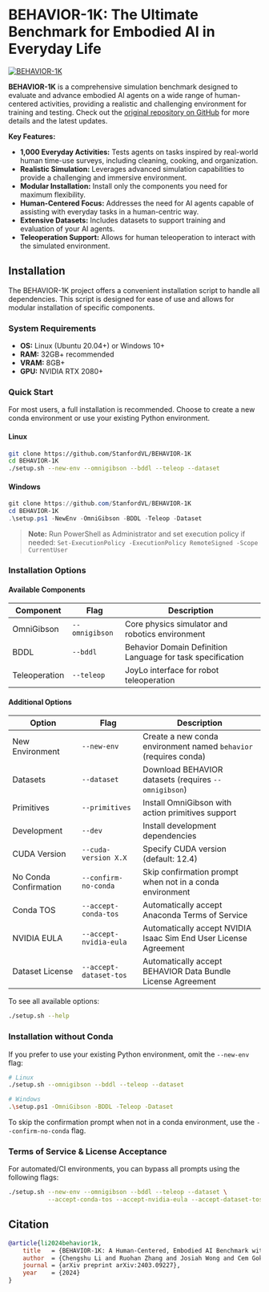 # BEHAVIOR-1K: The Ultimate Benchmark for Embodied AI in Everyday Life

[![BEHAVIOR-1K](./docs/assets/readme_splash_logo.png)](https://github.com/StanfordVL/BEHAVIOR-1K)

**BEHAVIOR-1K** is a comprehensive simulation benchmark designed to evaluate and advance embodied AI agents on a wide range of human-centered activities, providing a realistic and challenging environment for training and testing.  Check out the [original repository on GitHub](https://github.com/StanfordVL/BEHAVIOR-1K) for more details and the latest updates.

**Key Features:**

*   **1,000 Everyday Activities:** Tests agents on tasks inspired by real-world human time-use surveys, including cleaning, cooking, and organization.
*   **Realistic Simulation:** Leverages advanced simulation capabilities to provide a challenging and immersive environment.
*   **Modular Installation:**  Install only the components you need for maximum flexibility.
*   **Human-Centered Focus:**  Addresses the need for AI agents capable of assisting with everyday tasks in a human-centric way.
*   **Extensive Datasets:** Includes datasets to support training and evaluation of your AI agents.
*   **Teleoperation Support:**  Allows for human teleoperation to interact with the simulated environment.

## Installation

The BEHAVIOR-1K project offers a convenient installation script to handle all dependencies.  This script is designed for ease of use and allows for modular installation of specific components.

### System Requirements

*   **OS:** Linux (Ubuntu 20.04+) or Windows 10+
*   **RAM:** 32GB+ recommended
*   **VRAM:** 8GB+
*   **GPU:** NVIDIA RTX 2080+

### Quick Start

For most users, a full installation is recommended. Choose to create a new conda environment or use your existing Python environment.

#### Linux

```bash
git clone https://github.com/StanfordVL/BEHAVIOR-1K
cd BEHAVIOR-1K
./setup.sh --new-env --omnigibson --bddl --teleop --dataset
```

#### Windows

```powershell
git clone https://github.com/StanfordVL/BEHAVIOR-1K
cd BEHAVIOR-1K
.\setup.ps1 -NewEnv -OmniGibson -BDDL -Teleop -Dataset
```

> **Note:** Run PowerShell as Administrator and set execution policy if needed: `Set-ExecutionPolicy -ExecutionPolicy RemoteSigned -Scope CurrentUser`

### Installation Options

#### Available Components

| Component        | Flag           | Description                                                    |
| ---------------- | -------------- | -------------------------------------------------------------- |
| OmniGibson       | `--omnigibson` | Core physics simulator and robotics environment                  |
| BDDL             | `--bddl`       | Behavior Domain Definition Language for task specification     |
| Teleoperation    | `--teleop`     | JoyLo interface for robot teleoperation                        |

#### Additional Options

| Option                     | Flag                    | Description                                                                |
| -------------------------- | ----------------------- | -------------------------------------------------------------------------- |
| New Environment            | `--new-env`             | Create a new conda environment named `behavior` (requires conda)          |
| Datasets                   | `--dataset`             | Download BEHAVIOR datasets (requires `--omnigibson`)                        |
| Primitives                 | `--primitives`          | Install OmniGibson with action primitives support                             |
| Development                | `--dev`                 | Install development dependencies                                          |
| CUDA Version               | `--cuda-version X.X`    | Specify CUDA version (default: 12.4)                                       |
| No Conda Confirmation      | `--confirm-no-conda`    | Skip confirmation prompt when not in a conda environment                   |
| Conda TOS                  | `--accept-conda-tos`    | Automatically accept Anaconda Terms of Service                             |
| NVIDIA EULA                | `--accept-nvidia-eula`  | Automatically accept NVIDIA Isaac Sim End User License Agreement          |
| Dataset License            | `--accept-dataset-tos`  | Automatically accept BEHAVIOR Data Bundle License Agreement                 |

To see all available options:
```bash
./setup.sh --help
```

### Installation without Conda

If you prefer to use your existing Python environment, omit the `--new-env` flag:

```bash
# Linux
./setup.sh --omnigibson --bddl --teleop --dataset

# Windows
.\setup.ps1 -OmniGibson -BDDL -Teleop -Dataset
```

To skip the confirmation prompt when not in a conda environment, use the `--confirm-no-conda` flag.

### Terms of Service & License Acceptance

For automated/CI environments, you can bypass all prompts using the following flags:

```bash
./setup.sh --new-env --omnigibson --bddl --teleop --dataset \
           --accept-conda-tos --accept-nvidia-eula --accept-dataset-tos
```

## Citation

```bibtex
@article{li2024behavior1k,
    title   = {BEHAVIOR-1K: A Human-Centered, Embodied AI Benchmark with 1,000 Everyday Activities and Realistic Simulation},
    author  = {Chengshu Li and Ruohan Zhang and Josiah Wong and Cem Gokmen and Sanjana Srivastava and Roberto Martín-Martín and Chen Wang and Gabrael Levine and Wensi Ai and Benjamin Martinez and Hang Yin and Michael Lingelbach and Minjune Hwang and Ayano Hiranaka and Sujay Garlanka and Arman Aydin and Sharon Lee and Jiankai Sun and Mona Anvari and Manasi Sharma and Dhruva Bansal and Samuel Hunter and Kyu-Young Kim and Alan Lou and Caleb R Matthews and Ivan Villa-Renteria and Jerry Huayang Tang and Claire Tang and Fei Xia and Yunzhu Li and Silvio Savarese and Hyowon Gweon and C. Karen Liu and Jiajun Wu and Li Fei-Fei},
    journal = {arXiv preprint arXiv:2403.09227},
    year    = {2024}
}
```